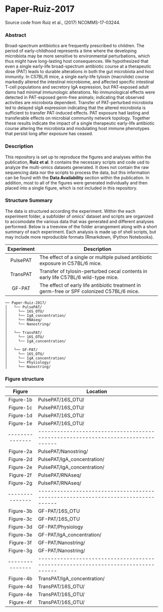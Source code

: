 # Paper-Ruiz-2017  
Source code from Ruiz et al., (2017) NCOMMS-17-03244.

### Abstract
Broad-spectrum antibiotics are frequently prescribed to children. The period of early-childhood represents a time where the developing microbiota may be more sensitive to environmental perturbations, which thus might have long-lasting host consequences. We hypothesized that even a single early-life broad-spectrum antibiotic course at a therapeutic dose (PAT) leads to durable alterations in both the gut microbiota and host immunity. In C57BL/6 mice, a single early-life tylosin (macrolide) course markedly altered the intestinal microbiome, and affected specific intestinal T-cell populations and secretory IgA expression, but PAT-exposed adult dams had minimal immunologic alterations. No immunological effects were detected in PAT-exposed germ-free animals; indicating that observed activities are microbiota dependent. Transfer of PAT-perturbed microbiota led to delayed sIgA expression indicating that the altered microbiota is sufficient to transfer PAT-induced effects. PAT exposure had lasting and transferable effects on microbial community network topology. Together these results indicate the impact of a single therapeutic early-life antibiotic course altering the microbiota and modulating host immune phenotypes that persist long after exposure has ceased.


### Description
This repository is set up to reproduce the figures and analyses within the publication, **Ruiz et al**. It contains the necessary scripts and code usd to analyze the multi-omics datasets generated. It does not contain the raw sequencing data nor the scripts to process the data, but this information can be found with the **Data Availability** section within the publication. In addition, most to all of the figures were generated individually and then placed into a single figure, which is not included in this repository.

### Structure Summary
The data is structured according the experiment. Within the each experiment folder, a subfolder of omics' dataset and scripts are organized to accomodate the various data that was generated and different analyses performed. Below is a treeview of the folder arrangement along with a short summary of each experiment. Each analysis is made up of shell scripts, but may include more reproducible formats (Rmarkdown, IPython Notebooks).

| Experiment 	| Description                                                                    	|
|:----------:	|--------------------------------------------------------------------------------	|
| PulsePAT   	| The effect of a single or multiple pulsed antibiotic exposure in C57BL/6 mice.      	|
| TransPAT   	| Transfer of tylosin-perturbed cecal contents in early life C57BL/6 wild-type mice. |
| GF-PAT     	| The effect of early life antibiotic treatment in germ-free or SPF colonized C57BL/6 mice. 	|

```
── Paper-Ruiz-2017/
│   └── PulsePAT/
│     └── 16S_OTU/
│     └── IgA_concentration/
│     └── RNAseq/
│     └── Nanostring/
│
│   └── TransPAT/
│     └── 16S_OTU/
│     └── IgA_concentration/
│
│   └── GF-PAT/
│     └── 16S_OTU/
│     └── IgA_concentration/
│     └── Physiology/
│     └── Nanostring/

```


### Figure structure
| Figure 	        | Location                                                                    	  |
|:--------------:	|---------------------------------------------------------------------------------|
| Figure-1b   	  | PulsePAT/16S_OTU/   |
| Figure-1c     	| PulsePAT/16S_OTU/ 	|
| Figure-1d     	| PulsePAT/16S_OTU/ 	|
| Figure-1e     	| PulsePAT/16S_OTU/ 	|
|---------------	|--------------------------------------------------------------------------------	|
| Figure-2a     	| PulsePAT/Nanostring/ 	|
| Figure-2d     	| PulsePAT/IgA_concentration/ 	|
| Figure-2e     	| PulsePAT/IgA_concentration/ 	|
| Figure-2f     	| PulsePAT/RNAseq/ 	|
| Figure-2g     	| PulsePAT/RNAseq/  	|
|---------------	|--------------------------------------------------------------------------------	|
| Figure-3b     	| GF-PAT/16S_OTU 	|
| Figure-3c     	| GF-PAT/16S_OTU 	|
| Figure-3d     	| GF-PAT/Physiology 	|
| Figure-3e     	| GF-PAT/IgA_concentration/  	|
| Figure-3f     	| GF-PAT/Nanostring/ 	|
| Figure-3g     	| GF-PAT/Nanostring/ 	|
|---------------	|--------------------------------------------------------------------------------	|
| Figure-4b     	| TransPAT/IgA_concentration/	|
| Figure-4d     	| TransPAT/16S_OTU/	|
| Figure-4e     	| TransPAT/16S_OTU/	|
| Figure-4f     	| TransPAT/16S_OTU/ |

